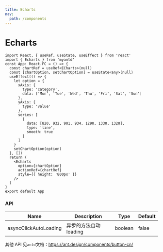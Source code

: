 ```yaml
---
title: Echarts
nav:
  path: /components
---
```


# Echarts

```tsx
import React, { useRef, useState, useEffect } from 'react'
import { Echarts } from 'myantd'
const App: React.FC = () => {
  const chartRef = useRef<ECharts>(null)
  const [chartOption, setChartOption] = useState<any>(null)
  useEffect(() => {
    let option = {
      xAxis: {
        type: 'category',
        data: ['Mon', 'Tue', 'Wed', 'Thu', 'Fri', 'Sat', 'Sun']
      },
      yAxis: {
        type: 'value'
      },
      series: [
        {
          data: [820, 932, 901, 934, 1290, 1330, 1320],
          type: 'line',
          smooth: true
        }
      ]
    }
    setChartOption(option)
  }, [])
  return (
    <Echarts
      option={chartOption}
      actionRef={chartRef}
      style={{ height: '800px' }}
    />
  )
}
export default App
```

### API

| Name                  | Description            | Type    | Default |
| --------------------- | ---------------------- | ------- | ------- |
| asyncClickAutoLoading | 异步的方法自动 loading | boolean | false   |

其他 API 见`antd`文档：https://ant.design/components/button-cn/
